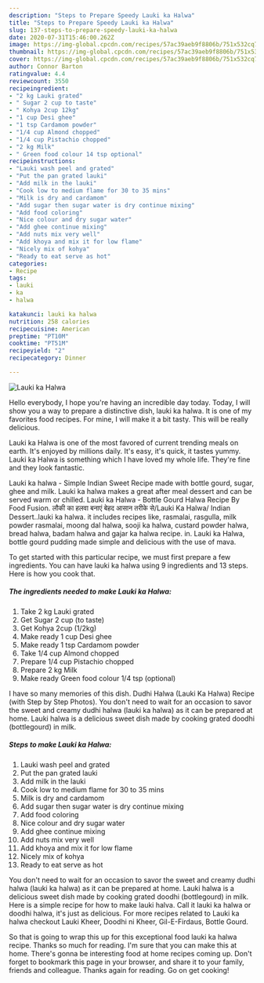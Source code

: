 ```yaml
---
description: "Steps to Prepare Speedy Lauki ka Halwa"
title: "Steps to Prepare Speedy Lauki ka Halwa"
slug: 137-steps-to-prepare-speedy-lauki-ka-halwa
date: 2020-07-31T15:46:00.262Z
image: https://img-global.cpcdn.com/recipes/57ac39aeb9f8806b/751x532cq70/lauki-ka-halwa-recipe-main-photo.jpg
thumbnail: https://img-global.cpcdn.com/recipes/57ac39aeb9f8806b/751x532cq70/lauki-ka-halwa-recipe-main-photo.jpg
cover: https://img-global.cpcdn.com/recipes/57ac39aeb9f8806b/751x532cq70/lauki-ka-halwa-recipe-main-photo.jpg
author: Connor Barton
ratingvalue: 4.4
reviewcount: 3550
recipeingredient:
- "2 kg Lauki grated"
- " Sugar 2 cup to taste"
- " Kohya 2cup 12kg"
- "1 cup Desi ghee"
- "1 tsp Cardamom powder"
- "1/4 cup Almond chopped"
- "1/4 cup Pistachio chopped"
- "2 kg Milk"
- " Green food colour 14 tsp optional"
recipeinstructions:
- "Lauki wash peel and grated"
- "Put the pan grated lauki"
- "Add milk in the lauki"
- "Cook low to medium flame for 30 to 35 mins"
- "Milk is dry and cardamom"
- "Add sugar then sugar water is dry continue mixing"
- "Add food coloring"
- "Nice colour and dry sugar water"
- "Add ghee continue mixing"
- "Add nuts mix very well"
- "Add khoya and mix it for low flame"
- "Nicely mix of kohya"
- "Ready to eat serve as hot"
categories:
- Recipe
tags:
- lauki
- ka
- halwa

katakunci: lauki ka halwa 
nutrition: 258 calories
recipecuisine: American
preptime: "PT10M"
cooktime: "PT51M"
recipeyield: "2"
recipecategory: Dinner

---
```



![Lauki ka Halwa](https://img-global.cpcdn.com/recipes/57ac39aeb9f8806b/751x532cq70/lauki-ka-halwa-recipe-main-photo.jpg)

Hello everybody, I hope you're having an incredible day today. Today, I will show you a way to prepare a distinctive dish, lauki ka halwa. It is one of my favorites food recipes. For mine, I will make it a bit tasty. This will be really delicious.

Lauki ka Halwa is one of the most favored of current trending meals on earth. It's enjoyed by millions daily. It's easy, it's quick, it tastes yummy. Lauki ka Halwa is something which I have loved my whole life. They're fine and they look fantastic.

Lauki ka halwa - Simple Indian Sweet Recipe made with bottle gourd, sugar, ghee and milk. Lauki ka halwa makes a great after meal dessert and can be served warm or chilled. Lauki ka Halwa - Bottle Gourd Halwa Recipe By Food Fusion. लौकी का हलवा बनाएं बेहद आसान तरीके से/Lauki Ka Halwa/ Indian Dessert..lauki ka halwa. it includes recipes like, rasmalai, rasgulla, milk powder rasmalai, moong dal halwa, sooji ka halwa, custard powder halwa, bread halwa, badam halwa and gajar ka halwa recipe. in. Lauki ka Halwa, bottle gourd pudding made simple and delicious with the use of mava.


To get started with this particular recipe, we must first prepare a few ingredients. You can have lauki ka halwa using 9 ingredients and 13 steps. Here is how you cook that.

<!--inarticleads1-->

##### The ingredients needed to make Lauki ka Halwa:

1. Take 2 kg Lauki grated
1. Get  Sugar 2 cup (to taste)
1. Get  Kohya 2cup (1/2kg)
1. Make ready 1 cup Desi ghee
1. Make ready 1 tsp Cardamom powder
1. Take 1/4 cup Almond chopped
1. Prepare 1/4 cup Pistachio chopped
1. Prepare 2 kg Milk
1. Make ready  Green food colour 1/4 tsp (optional)


I have so many memories of this dish. Dudhi Halwa (Lauki Ka Halwa) Recipe (with Step by Step Photos). You don&#39;t need to wait for an occasion to savor the sweet and creamy dudhi halwa (lauki ka halwa) as it can be prepared at home. Lauki halwa is a delicious sweet dish made by cooking grated doodhi (bottlegourd) in milk. 

<!--inarticleads2-->

##### Steps to make Lauki ka Halwa:

1. Lauki wash peel and grated
1. Put the pan grated lauki
1. Add milk in the lauki
1. Cook low to medium flame for 30 to 35 mins
1. Milk is dry and cardamom
1. Add sugar then sugar water is dry continue mixing
1. Add food coloring
1. Nice colour and dry sugar water
1. Add ghee continue mixing
1. Add nuts mix very well
1. Add khoya and mix it for low flame
1. Nicely mix of kohya
1. Ready to eat serve as hot


You don&#39;t need to wait for an occasion to savor the sweet and creamy dudhi halwa (lauki ka halwa) as it can be prepared at home. Lauki halwa is a delicious sweet dish made by cooking grated doodhi (bottlegourd) in milk. Here is a simple recipe for how to make lauki halva. Call it lauki ka halwa or doodhi halwa, it&#39;s just as delicious. For more recipes related to Lauki ka halwa checkout Lauki Kheer, Doodhi ni Kheer, Gil-E-Firdaus, Bottle Gourd. 

So that is going to wrap this up for this exceptional food lauki ka halwa recipe. Thanks so much for reading. I'm sure that you can make this at home. There's gonna be interesting food at home recipes coming up. Don't forget to bookmark this page in your browser, and share it to your family, friends and colleague. Thanks again for reading. Go on get cooking!
